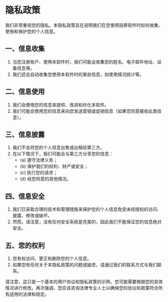 # 隐私政策

我们非常重视您的隐私。本隐私政策旨在说明我们在您使用投屏软件时如何收集、使用和保护您的个人信息。

## 一、信息收集

1. 当您注册账户、使用本软件时，我们可能会收集您的姓名、电子邮件地址、设备信息等。
2. 我们还会自动收集您使用本软件时的某些信息，如使用情况统计等。

## 二、信息使用

1. 我们会使用您的信息来提供、改进和优化本软件。
2. 我们可能会使用您的信息来向您发送营销或促销信息（如果您同意接收此类信息）。

## 三、信息披露

1. 我们不会将您的个人信息出售或出租给第三方。
2. 在以下情况下，我们可能会与第三方分享您的信息：
    - (a) 遵守法律义务；
    - (b) 保护我们的权利、财产或安全；
    - (c) 执行您的请求；
    - (d) 经您同意的其他情况。

## 四、信息安全

1. 我们已采取合理的技术和管理措施来保护您的个人信息免受未经授权的访问、披露、修改或破坏。
2. 然而，请注意，没有任何安全系统是完美的，因此我们不能保证您的信息绝对安全。

## 五、您的权利

1. 您有权访问、更正和删除您的个人信息。
2. 如果您有任何关于本隐私政策的问题或疑虑，请通过我们的联系方式与我们联系。

请注意，这只是一个基本的用户协议和隐私政策的示例，您可能需要根据您的具体情况进行修改。再次强调，您应该咨询法律专业人士以确保您的协议和政策符合所有适用的法律和规定。
